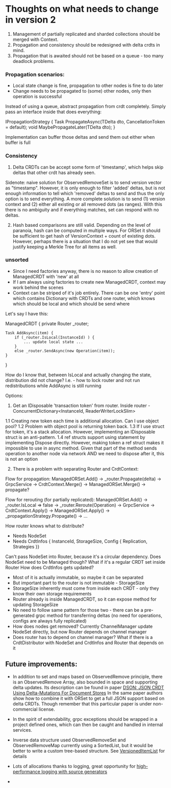 # Thoughts on what needs to change in version 2

1. Management of partially replicated and sharded collections should be merged with Context. 
2. Propagation and consistency should be redesigned with delta crdts in mind.
3. Propagation that is awaited should not be based on a queue - too many deadlock problems.

### Propagation scenarios:
 
- Local state change is fine, propagation to other nodes is fine to do later 
- Change needs to be propagated to (some) other nodes, only then operation is successful

Instead of using a queue, abstract propagation from crdt completely. Simply pass an interface inside that does everything:
 
IPropagationStrategy<in TDelta> {
    Task PropagateAsync(TDelta dto, CancellationToken = default);
    void MaybePropagateLater(TDelta dto);
}

Implementation can buffer those deltas and send them out either when buffer is full 

### Consistency

1. Delta CRDTs can be accept some form of 'timestamp', which helps skip deltas that other crdt has already seen. 

Sidenote: naive solution for ObservedRemoveSet is to send version vector as "timestamp". However, it is only enough to filter
'added' deltas, but is not enough information to tell which 'removed' deltas to send and thus the only option is to send everything.
A more complete solution is to send (1) version context and (2) either all existing or all removed dots (as ranges). With this
there is no ambiguity and if everything matches, set can respond with no deltas.

2. Hash based comparisons are still valid. Depending on the level of paranoia, hash can be computed in multiple ways.
For ORSet it should be sufficient to get hash of VersionContext + count of existing dots. However, perhaps there is a 
situation that I do not yet see that would justify keeping a Merkle Tree for all items as well.




### unsorted

 - Since I need factories anyway, there is no reason to allow creation of ManagedCRDT with 'new' at all 
 - If I am always using factories to create new ManagedCRDT, context may work behind the scenes
 - Context can be striped of it's job entirely. There can be one 'entry' point which contains Dictionary with CRDTs
and one router, which knows which should be local and which should be send where

Let's say I have this:

ManagedCRDT {
    private Router _router;

    Task AddAsync(item) {
        if (_router.IsLocal(InstanceId) ) {
            ... update local state ...
        }
        else _router.SendAsync(new Operation(item));
    }
}

How do I know that, between IsLocal and actually changing the state, distribution did not change?
I.e. - how to lock router and not run redistributions while AddAsync is still running 

Options: 

1. Get an IDisposable 'transaction token' from router. 
Inside router - ConcurrentDictionary<InstanceId, ReaderWriterLockSlim>

1.1 Creating new token each time is additional allocation. Can I use object pool? 
1.2 Problem with object pool is returning token back. 
1.3 If I use struct for token, it's a stack allocation. 
However, implementing an IDisposable struct is an anti-pattern. 
1.4 ref structs support using statement by implementing Dispose directly. 
However, making token a ref struct makes it impossible to use in async method. 
Given that part of the method sends operation to another node via network AND we need to dispose after it, this is not an option


2. There is a problem with separating Router and CrdtContext:

Flow for propagation:
ManagedORSet.Add() -> _router.Propagate(delta) -> GrpcService -> CrdtContext.Merge() -> ManagedORSet.Merge() -> propagate?

Flow for rerouting (for partially replicated):
ManagedORSet.Add() -> _router.IsLocal => false -> _router.Reroute(Operation) -> GrpcService -> CrdtContext.Apply() -> ManagedORSet.Apply() -> _propagationStrategy.Propagate() -> ...

How router knows what to distribute? 

 - Needs NodeSet
 - Needs CrdtInfos { InstanceId, StorageSize, Config { Replication, Strategies }}

Can't pass NodeSet into Router, because it's a circular dependency. Does NodeSet need to be Managed though? What if it's a regular CRDT set inside Router
How does CrdtInfos gets updated? 
 - Most of it is actually immutable, so maybe it can be separated
 - But important part to the router is not immutable - StorageSize
 - StorageSize inherently must come from inside each CRDT - only they know their own storage requirements
 - Router already is inside ManagedCRDT, so it can expose method for updating StorageSize 
 - No need to follow same pattern for those two - there can be a pre-generated grpc method for transferring deltas (no need for operations, configs are always fully replicated)
 - How does nodes get removed? Currently ChannelManager update NodeSet directly, but now Router depends on channel manager
 - Does router has to depend on channel manager? What if there is a CrdtDistributor with NodeSet and CrdtInfos and Router that depends on it


## Future improvements:

 - In addition to set and maps based on ObservedRemove principle, there is an ObservedRemove Array, also bounded in space and supporting delta updates. 
Its description can be found in paper [DSON: JSON CRDT Using Delta-Mutations For Document Stores](https://iditkeidar.com/wp-content/uploads/2021/12/JSON_CRDTs___VLDB.pdf)
In the same paper authors show how to combine it with ORSet to get a full JSON support based on delta CRDTs. Though remember that this particular paper is under non-commercial license.  

 - In the spirit of extendability, grpc exceptions should be wrapped in a project defined ones, which can then be caught and handled in internal services.
 - Inverse data structure used ObservedRemoveSet and ObservedRemoveMap currently using a SortedList, but it would be better to write a custom tree-based structure. 
See [VersionedItemList](../../src/Nyris.Crdt/Model/VersionedItemList.cs) for details   
 - Lots of allocations thanks to logging, great opportunity for [high-performance logging with source generators](https://learn.microsoft.com/en-us/dotnet/core/extensions/logger-message-generator)
 - 